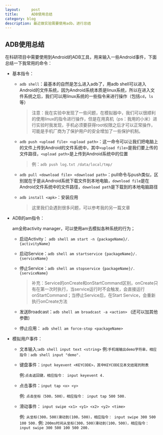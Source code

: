 ```yaml
---
layout:     post
title:      ADB使用总结
category: blog
description: 最近做实验需要使用adb，进行总结
---
```


## ADB使用总结

在科研项目中需要使用到Android的ADB工具，用来输入一些Android事件，下面总结一下我常用的命令：

* 基本指令：

  * `adb shell`：最基本的自然是怎么进入adb了，用adb shell可以进入Android的文件系统，因为Android系统本质是linux系统，所以在进入文件系统之后，我们可以用linux系统的一些指令来进行操作（包括`cd`，`ls`等）

    > 注意：我在实验中发现了一些问题，在模拟器中，我们可以很顺利的使用linux的指令进行操作，但是在用真机（ps：我用的小米）进行实验时我发现，手机必须要获得root权限之后才可以正常操作，可能是手机厂商为了保护用户的安全增加了一些保护机制。

  * `adb push <upload file> <upload path>`：这一命令可以让我们把电脑上的文件上传到Android的文件系统中，其中`<upload file>`是我们要上传的文件路径，`<upload path>`是上传到Android系统中的位置

    > 例：`adb push log.txt /data/local/tmp/`

  * `adb pull <download file> <download path>`：pull命令与push类似，区别就在于是从Android系统下载文件到本地电脑，`download file`是在Android文件系统中的文件路径，`download path`是下载到的本地电脑路径

  * `adb install <apk>`：安装应用

    > 这里我们会遇到很多问题，可以参考我的另一篇文章

* ADB的am指令：

    am全称activity manager，可以使用am去模拟各种系统的行为；

  * 启动Activity： `adb shell am start -n {packageName}/.{activityName}`

  * 启动Service：`adb shell am startservice {packageName}/.{serviceName}`

  * 停止Service：`adb shell am stopservice {packageName}/.{serviceName}`

    > 补充：Service的onCreate和onStartCommand区别，onCreate只有在第一次时执行，当service运行时不会触发，会直接运行onStartCommand；当停止Service后，在Start Service，会重新执行onCreate方法

  * 发送Broadcast：`adb shell am broadcast -a <action> `  (还可以加其他参数)

  * 停止应用： `adb shell am force-stop <packageName>`

* 模拟用户事件：

  * 文本输入:`adb shell input text <string>`
    例:`手机端输出demo字符串，相应指令：adb shell input "demo".`

  * 键盘事件：`input keyevent <KEYCODE>，其中KEYCODE见本文结尾的附表`

    例:`点击返回键，相应指令： input keyevent 4.`

  * 点击事件：`input tap <x> <y>`

    例: `点击坐标（500，500），相应指令： input tap 500 500.`

  * 滑动事件： `input swipe <x1> <y1> <x2> <y2> <time>`

    例: `从坐标(300，500)滑动到(100，500)，相应指令： input swipe 300 500 100 500.`
    例: `200ms时间从坐标(300，500)滑动到(100，500)，相应指令： input swipe 300 500 100 500 200.`